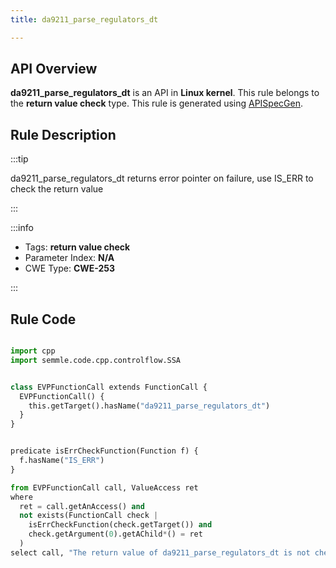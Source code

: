 ```yaml
---
title: da9211_parse_regulators_dt

---
```



## API Overview
**da9211_parse_regulators_dt** is an API in **Linux kernel**. This rule belongs to the **return value check** type. This rule is generated using [APISpecGen](../../tools/APISpecGen).
## Rule Description

:::tip

da9211_parse_regulators_dt returns error pointer on failure, use IS_ERR to check the return value

:::

:::info

- Tags: **return value check**
- Parameter Index: **N/A**
- CWE Type: **CWE-253**

:::

## Rule Code
```python

import cpp
import semmle.code.cpp.controlflow.SSA


class EVPFunctionCall extends FunctionCall {
  EVPFunctionCall() {
    this.getTarget().hasName("da9211_parse_regulators_dt")
  }
}


predicate isErrCheckFunction(Function f) {
  f.hasName("IS_ERR") 
}

from EVPFunctionCall call, ValueAccess ret
where
  ret = call.getAnAccess() and
  not exists(FunctionCall check |
    isErrCheckFunction(check.getTarget()) and
    check.getArgument(0).getAChild*() = ret
  )
select call, "The return value of da9211_parse_regulators_dt is not checked with IS_ERR."
    
```